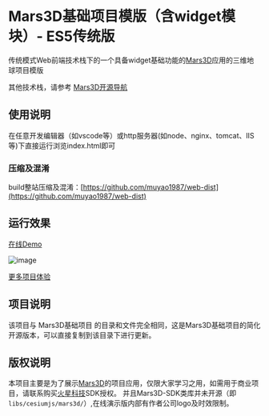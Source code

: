 # Mars3D基础项目模版（含widget模块）- ES5传统版
   传统模式Web前端技术栈下的一个具备widget基础功能的[Mars3D](http://cesium.marsgis.cn)应用的三维地球项目模版
 
   其他技术栈，请参考 [Mars3D开源导航](https://github.com/marsgis/MarsGIS-for-Cesium)
 
 

## 使用说明
 在任意开发编辑器（如vscode等）或http服务器(如node、nginx、tomcat、IIS等)下直接运行浏览index.html即可

### 压缩及混淆
 build整站压缩及混淆：[https://github.com/muyao1987/web-dist](https://github.com/muyao1987/web-dist)


## 运行效果 
 [在线Demo](http://cesium.marsgis.cn/project/simple-es5-widget/index.html)  

 ![image](http://cesium.marsgis.cn/project/img/simple-es5-widget.jpg)
 
 [更多项目体验](http://cesium.marsgis.cn/project.html)


## 项目说明
 该项目与 Mars3D基础项目 的目录和文件完全相同，这是Mars3D基础项目的简化开源版本，可以直接复制到该目录下进行更新。

 
## 版权说明
  本项目主要是为了展示[Mars3D](http://cesium.marsgis.cn)的项目应用，仅限大家学习之用，如需用于商业项目，请联系购买[火星科技](http://cesium.marsgis.cn)SDK授权。
 并且Mars3D-SDK类库并未开源（即`libs/cesiumjs/mars3d/`）,在线演示版内部有作者公司logo及时效限制。